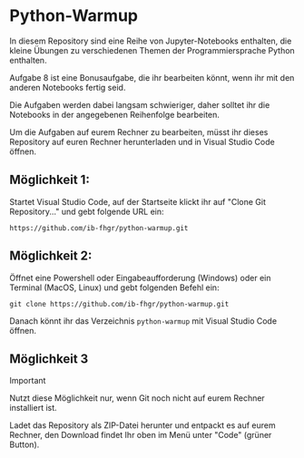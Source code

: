 # Python-Warmup

In diesem Repository sind eine Reihe von Jupyter-Notebooks enthalten, die kleine Übungen zu verschiedenen Themen der Programmiersprache Python enthalten. 

Aufgabe 8 ist eine Bonusaufgabe, die ihr bearbeiten könnt, wenn ihr mit den anderen Notebooks fertig seid.

Die Aufgaben werden dabei langsam schwieriger, daher solltet ihr die Notebooks in der angegebenen Reihenfolge bearbeiten.

Um die Aufgaben auf eurem Rechner zu bearbeiten, 
müsst ihr dieses Repository auf euren Rechner herunterladen und in Visual Studio Code öffnen.


## Möglichkeit 1:
Startet Visual Studio Code, auf der Startseite klickt ihr auf "Clone Git Repository..." und gebt folgende URL ein:

    https://github.com/ib-fhgr/python-warmup.git


## Möglichkeit 2: 
Öffnet eine Powershell oder Eingabeaufforderung (Windows) oder ein Terminal (MacOS, Linux) und gebt folgenden Befehl ein:


    git clone https://github.com/ib-fhgr/python-warmup.git


Danach könnt ihr das Verzeichnis `python-warmup` mit Visual Studio Code öffnen.



## Möglichkeit 3 

> [!IMPORTANT]
> Nutzt diese Möglichkeit nur, wenn Git noch nicht auf eurem Rechner installiert ist.

Ladet das Repository als ZIP-Datei herunter und entpackt es auf eurem Rechner, den Download findet Ihr oben im Menü unter "Code" (grüner Button).
